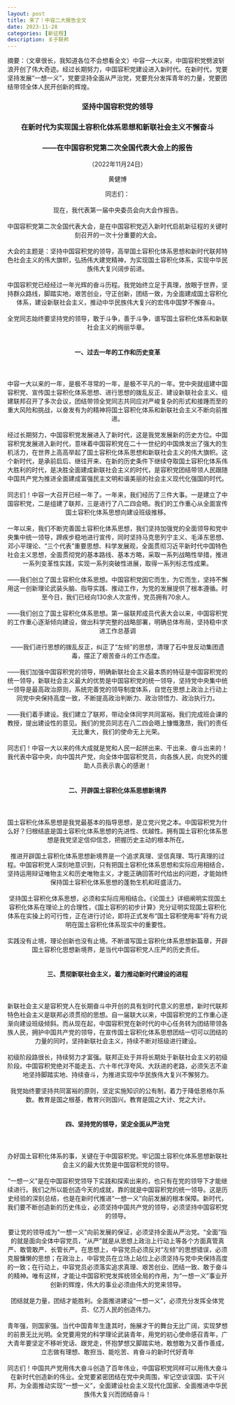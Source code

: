 ```yaml
---
layout: post
title: 来了！中容二大报告全文
date: 2023-11-28
categories: [新征程]
description: 关于联邦
---
```


摘要：（文章很长，我知道各位不会想看全文）中容一大以来，中国容积党劈波斩浪开创了伟大奇迹。经过长期努力，中国容积党建设进入新时代。在新时代，党要坚持发展“一想一义”，党要坚持全面从严治党，党要充分发挥青年的力量，党要团结带领全体人民开创新的辉煌。

<h3><Center>坚持中国容积党的领导</Center></h3>
<h3><Center>在新时代为实现国土容积化体系思想和新联社会主义不懈奋斗</Center></h3>
<h3><Center>——在中国容积党第二次全国代表大会上的报告</Center></h3>
<p><Center>（2022年11月24日）<p><Center>
<p><Center>黄健博</Center></p>

同志们：
<br>
<br>
现在，我代表第一届中央委员会向大会作报告。
<br>
<br>
中国容积党第二次全国代表大会，是在中国容积党迈入新时代启航新征程的关键时刻召开的一次十分重要的大会。
<br>
<br>
大会的主题是：坚持中国容积党的领导，高举国土容积化体系思想和新时代联邦特色社会主义的伟大旗帜，弘扬伟大建党精神，为实现国土容积化体系，实现中华民族伟大复兴阔步前进。
<br>
<br>
中国容积党已经经过一年光辉的奋斗历程。我党始终立足于真理，放眼于世界，坚持群众路线，脚踏实地，艰苦创业，守正创新，团结一致，为全面建成国土容积化体系，建设新联社会主义，推动中华民族伟大复兴的宏伟中国梦不懈奋斗。
<br>
<br>
全党同志始终要坚持党的领导，敢于斗争，善于斗争，谱写国土容积化体系和新联社会主义的绚丽华章。
<br>
<br>
<h4>一、过去一年的工作和历史变革</h4>
<br>
<br>中容一大以来的一年，是极不寻常的一年，是极不平凡的一年。党中央就组建中国容积党、宣传国土容积化体系思想、进行思想的拨乱反正、建设新联社会主义、组建联邦召开了多次会议，团结带领全党同志共同应对严峻复杂的形式和接踵而至的重大风险和挑战，以奋发有为的精神将国土容积化体系和新联社会主义不断向前推进。
<br>
<br>
经过长期努力，中国容积党发展进入了新时代，这是我党发展新的历史方位。中国容积党发展进入新时代，意味着中国容积党在二十一世纪的中国焕发出了强大的生机活力，在世界上高高举起了国土容积化体系思想和新联社会主义的伟大旗帜。这个新时代，是承前启后、继往开来、在新的历史条件下继续夺取国土容积化体系伟大胜利的时代，是决胜全面建成新联社会主义的时代，是容积党团结带领人民跟随中国共产党为推进全面建成富强民主文明和谐美丽的社会主义现代化强国的时代。
<br>
<br>
同志们！中容一大召开已经一年了。一年来，我们经历了三件大事。一是建立了中国容积党，二是组建了联邦，三是进行了八二四会晤。我们的工作重心从全面宣传国土容积化体系思想向建设班级推移。
<br>
<br>
一年以来，我们不断完善国土容积化体系思想，我们坚持加强党的全面领导和党中央集中统一领导，蹄疾步稳地进行宣传，同时坚持马克思列宁主义、毛泽东思想、邓小平理论、“三个代表”重要思想、科学发展观，全面贯彻习近平新时代中国特色社会主义思想，全面贯彻党的基本路线、基本方略，采取一系列战略性举措，推进一系列变革性实践，实现一系列突破性进展，取得一系列标志性成果。
<br>
<br>
——我们创立了国土容积化体系思想。中国容积党因它而生，为它而生，坚持不懈用这一创新理论武装头脑、指导实践、推动工作，为党的发展提供了根本遵循。时至今日，我们已经向130余人次宣传，党员拥有70余人。
<br>
<br>
——我们创立了国土容积化体系思想。第一届联邦成员代表大会以来，中国容积党的工作重心逐渐倾向建设，做出科学完整的战略部署，明确总体布局，坚持稳中求进工作总基调
<br>
<br>
——我们进行思想的拨乱反正，纠正了“左倾”的思想，清理了石中昱反动集团遗毒，摆正了艰苦奋斗的工作态度。
<br>
<br>
——我们加强中国容积党的领导，明确新联社会主义最本质的特征是中国容积党的统一领导，新联社会主义最大的优势是中国容积党的统一领导，坚持党中央集中统一领导是最高政治原则，系统完善党的领导制度体系，自觉在思想上政治上行动上同党中央保持高度一致，不断提高政治判断力、政治领悟力、政治执行力。
<br>
<br>
——我们着手建设。我们建立了联邦，带动全体同学共同富裕。我们完成班会课的教授，提出建设性的意见。我们的党员同志在八二四会晤上慷慨激昂，我们的责任无比重大，我们的使命无上光荣。
<br>
<br>
同志们！中容一大以来的伟大成就是党和人民一起拼出来、干出来、奋斗出来的！我代表中容中央，向中国共产党，向全体中国容积党员，向各族人民，向党外的援助人员表示衷心的感谢！
<br>
<br>
<h4>二、开辟国土容积化体系思想新境界</h4>
<br>
<br>
国土容积化体系思想是我党最基本的指导思想，是立党兴党之本。中国容积党为什么好？归根结底是国土容积化体系思想的先进性、优越性。拥有国土容积化体系思想是我党坚定信仰信念，把握历史主动的根本所在。
<br>
<br>
推进开辟国土容积化体系思想新境界是一个追求真理、坚信真理、笃行真理的过程。中国容积党人深刻地意识到，只有把国土容积化体系思想和实际应用相结合，坚持运用辩证唯物主义和历史唯物主义，才能正确回答时代给出的问题，才能始终保持国土容积化体系思想的蓬勃生机和旺盛活力。
<br>
<br>
坚持国土容积化体系思想，必须和实际应用相结合。《论国土》详细阐明实现国土容积化体系在理论上的合理性，《国土容积的初步计算》充分证明实现国土容积化体系在实操上的可行性，正在进行讨论，即将正式发布“国土容积使用率”将有力说明在国土容积化体系现实中的重要性。
<br>
<br>
实践没有止境，理论创新也没有止境。不断谱写国土容积化体系思想新篇章，开辟国土容积化思想新境界，是当代中国容积党人庄严的历史责任。
<br>
<br>
<h4>三、贯彻新联社会主义，着力推动新时代建设的进程</h4>
<br>
<br>
新联社会主义是容积党人在长期奋斗中开创的具有划时代意义的思想，新时代联邦特色社会主义是联邦必须贯彻的思想。自一届联大以来，中国容积党的工作重心逐渐向建设班级倾斜。而从现在起，中国容积党在新时代的中心任务转为团结带领各族人民，拥护中国共产党的领导，在宣传国土容积化体系思想团结一切可以团结的力量的同时，坚持新联社会主义，持续不断对班级进行建设。
<br>
<br>
初级阶段路很长，持续努力才富强。联邦正处于并将长期处于新联社会主义的初级阶段。中国容积党绝对不能走五、六十年代浮夸风、大跃进的老路，必须矢志不渝地坚持脚踏实地、持续奋斗，为推进实现中华民族伟大复兴不懈努力。
<br>
<br>
我党始终要坚持共同富裕的原则，坚定实施知识的公有制，着力于降低恩格尔系数。教育是国之根基，教育兴则国兴。教育是国之大计、党之大计。
<br>
<br>
<h4>四、坚持党的领导，坚定全面从严治党</h4>
<br>
<br>
办好国土容积化体系的事，关键在于中国容积党。牢记国土容积化体系思想新联社会主义的最大优势是中国容积党的领导。
<br>
<br>
“一想一义”是在中国容积党领导下实践和探索出来的，也只有在党的领导下才能继续进行。我们之所以能创造今天的成就，靠的就是中国容积党的统一领导。这是历史经验的深刻总结，也是在新时代推进“一想一义”向前发展的根本保障。新时代，我们要不断创造新的历史伟业，必须坚持中国共产党的领导，必须坚持中国容积党的领导。
<br>
<br>
要让党的领导成为“一想一义”向前发展的保证，必须坚持全面从严治党。“全面”指的就是面向全体中容党员，“从严”就是从思想上政治上行动上等各个方面真管真严、敢管敢严、长管长严。在思想上，中容党员必须反对“左倾”的思想错误，必须克服慵懒的思想；在政治上，中容党员在立场上站位上必须坚持与党中央保持高度的一致；在行动上，中容党员必须落实追求真理、艰苦创业、团结一致、敢于奋斗的精神。唯有这样，才能让中国容积党发挥统领全局的作用，为“一想一义”事业开创新的辉煌，伟大的事业必须由伟大的党来领导。
<br>
<br>
团结就是力量，团结才能胜利。全面推进建设“一想一义”，必须充分发挥全体党员、亿万人民的创造伟力。
<br>
<br>
青年强，则国家强。当代中国青年生逢其时，施展才干的舞台无比广阔，实现梦想的前景无比光明。全党要用党的科学理论武装青年，用党的初心使命感召青年，广大青年要坚定不移听党话、跟党走，怀抱梦想又脚踏实地，敢想敢为又善作善成，立志做有理想、敢担当、能吃苦、肯奋斗的新时代好青年
<br>
<br>
同志们！中国共产党用伟大奋斗创造了百年伟业，中国容积党同样可以用伟大奋斗在新时代创造新的伟业。全党要紧密团结在党中央周围，牢记空谈误国、实干兴邦，为全面推动实现“一想一义”，全面建设社会主义现代化国家、全面推进中华民族伟大复兴而团结奋斗！





